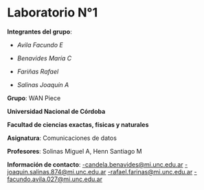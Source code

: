# Laboratorio N°1

**Integrantes del grupo**:

- _Avila Facundo E_

- _Benavides María C_

- _Fariñas Rafael_

- _Salinas Joaquín A_


**Grupo**: WAN Piece


**Universidad Nacional de Córdoba**

**Facultad de ciencias exactas, físicas y naturales**

**Asignatura**: Comunicaciones de datos

**Profesores**: Solinas Miguel A, Henn Santiago M


**Información de contacto**:
-candela.benavides@mi.unc.edu.ar
-joaquin.salinas.874@mi.unc.edu.ar
-rafael.farinas@mi.unc.edu.ar
-facundo.avila.027@mi.unc.edu.ar
